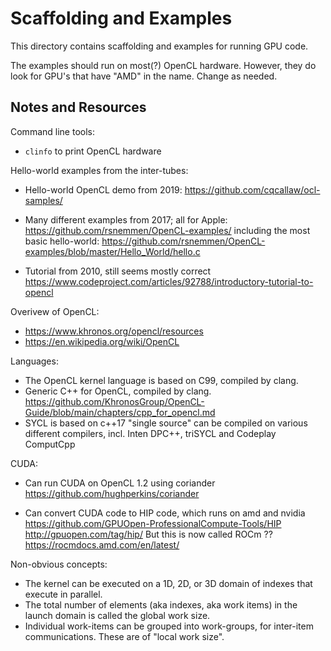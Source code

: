 Scaffolding and Examples
========================
This directory contains scaffolding and examples for running GPU code.

The examples should run on most(?) OpenCL hardware. However, they do
look for GPU's that have "AMD" in the name. Change as needed.

Notes and Resources
-------------------

Command line tools:
* `clinfo` to print OpenCL hardware

Hello-world examples from the inter-tubes:

* Hello-world OpenCL demo from 2019:
  https://github.com/cqcallaw/ocl-samples/

* Many different examples from 2017; all for Apple:
  https://github.com/rsnemmen/OpenCL-examples/
  including the most basic hello-world:
  https://github.com/rsnemmen/OpenCL-examples/blob/master/Hello_World/hello.c

* Tutorial from 2010, still seems mostly correct
  https://www.codeproject.com/articles/92788/introductory-tutorial-to-opencl

Overivew of OpenCL:
* https://www.khronos.org/opencl/resources
* https://en.wikipedia.org/wiki/OpenCL

Languages:
* The OpenCL kernel language is based on C99, compiled by clang.
* Generic C++ for OpenCL, compiled by clang.
  https://github.com/KhronosGroup/OpenCL-Guide/blob/main/chapters/cpp_for_opencl.md
* SYCL is based on c++17 "single source" can be compiled on various
  different compilers, incl. Inten DPC++, triSYCL and Codeplay ComputCpp

CUDA:
* Can run CUDA on OpenCL 1.2 using coriander
  https://github.com/hughperkins/coriander

* Can convert CUDA code to HIP code, which runs on amd and nvidia
  https://github.com/GPUOpen-ProfessionalCompute-Tools/HIP
  http://gpuopen.com/tag/hip/
  But this is now called ROCm ??
  https://rocmdocs.amd.com/en/latest/

Non-obvious concepts:
* The kernel can be executed on a 1D, 2D, or 3D domain of indexes that
  execute in parallel.
* The total number of elements (aka indexes, aka work items) in the
  launch domain is called the global work size.
* Individual work-items can be grouped into work-groups, for inter-item
  communications. These are of "local work size".
